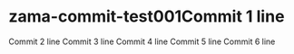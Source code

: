 # zama-commit-test001Commit 1 line
Commit 2 line
Commit 3 line
Commit 4 line
Commit 5 line
Commit 6 line
